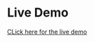 <H1>Live Demo</H1>
<a href = "https://sandlini-trippy.netlify.app">CLick here for the live demo</a>
